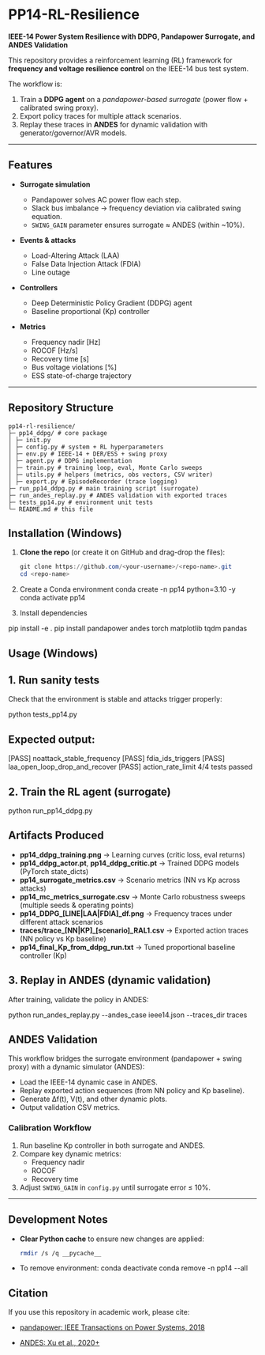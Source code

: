 
# PP14-RL-Resilience  
**IEEE-14 Power System Resilience with DDPG, Pandapower Surrogate, and ANDES Validation**

This repository provides a reinforcement learning (RL) framework for **frequency and voltage resilience control** on the IEEE-14 bus test system.  

The workflow is:  
1. Train a **DDPG agent** on a *pandapower-based surrogate* (power flow + calibrated swing proxy).  
2. Export policy traces for multiple attack scenarios.  
3. Replay these traces in **ANDES** for dynamic validation with generator/governor/AVR models.  

---

## Features

- **Surrogate simulation**  
  - Pandapower solves AC power flow each step.  
  - Slack bus imbalance → frequency deviation via calibrated swing equation.  
  - `SWING_GAIN` parameter ensures surrogate ≈ ANDES (within ~10%).  

- **Events & attacks**  
  - Load-Altering Attack (LAA)  
  - False Data Injection Attack (FDIA)  
  - Line outage  

- **Controllers**  
  - Deep Deterministic Policy Gradient (DDPG) agent  
  - Baseline proportional (Kp) controller  

- **Metrics**  
  - Frequency nadir [Hz]  
  - ROCOF [Hz/s]  
  - Recovery time [s]  
  - Bus voltage violations [%]  
  - ESS state-of-charge trajectory  

---

## Repository Structure

```text
pp14-rl-resilience/
├─ pp14_ddpg/ # core package
│ ├─ init.py
│ ├─ config.py # system + RL hyperparameters
│ ├─ env.py # IEEE-14 + DER/ESS + swing proxy
│ ├─ agent.py # DDPG implementation
│ ├─ train.py # training loop, eval, Monte Carlo sweeps
│ ├─ utils.py # helpers (metrics, obs vectors, CSV writer)
│ ├─ export.py # EpisodeRecorder (trace logging)
├─ run_pp14_ddpg.py # main training script (surrogate)
├─ run_andes_replay.py # ANDES validation with exported traces
├─ tests_pp14.py # environment unit tests
└─ README.md # this file

```

## Installation (Windows)

1. **Clone the repo** (or create it on GitHub and drag-drop the files):  
   ```powershell
   git clone https://github.com/<your-username>/<repo-name>.git
   cd <repo-name>

2. Create a Conda environment
conda create -n pp14 python=3.10 -y
conda activate pp14


3. Install dependencies

pip install -e .
pip install pandapower andes torch matplotlib tqdm pandas


## Usage (Windows)
## 1. Run sanity tests

Check that the environment is stable and attacks trigger properly:


python tests_pp14.py


## Expected output:
[PASS] noattack_stable_frequency
[PASS] fdia_ids_triggers
[PASS] laa_open_loop_drop_and_recover
[PASS] action_rate_limit
4/4 tests passed


## 2. Train the RL agent (surrogate)

python run_pp14_ddpg.py

## Artifacts Produced

- **pp14_ddpg_training.png** → Learning curves (critic loss, eval returns)  
- **pp14_ddpg_actor.pt**, **pp14_ddpg_critic.pt** → Trained DDPG models (PyTorch state_dicts)  
- **pp14_surrogate_metrics.csv** → Scenario metrics (NN vs Kp across attacks)  
- **pp14_mc_metrics_surrogate.csv** → Monte Carlo robustness sweeps (multiple seeds & operating points)  
- **pp14_DDPG_[LINE|LAA|FDIA]_df.png** → Frequency traces under different attack scenarios  
- **traces/trace_[NN|KP]_[scenario]_RAL1.csv** → Exported action traces (NN policy vs Kp baseline)  
- **pp14_final_Kp_from_ddpg_run.txt** → Tuned proportional baseline controller (Kp)  


## 3. Replay in ANDES (dynamic validation)

After training, validate the policy in ANDES:

python run_andes_replay.py --andes_case ieee14.json --traces_dir traces

## ANDES Validation

This workflow bridges the surrogate environment (pandapower + swing proxy) with a dynamic simulator (ANDES):

- Load the IEEE-14 dynamic case in ANDES.  
- Replay exported action sequences (from NN policy and Kp baseline).  
- Generate Δf(t), V(t), and other dynamic plots.  
- Output validation CSV metrics.  

### Calibration Workflow
1. Run baseline Kp controller in both surrogate and ANDES.  
2. Compare key dynamic metrics:  
   - Frequency nadir  
   - ROCOF  
   - Recovery time  
3. Adjust `SWING_GAIN` in `config.py` until surrogate error ≤ 10%.  

---

## Development Notes

- **Clear Python cache** to ensure new changes are applied:  
  ```bash
  rmdir /s /q __pycache__
- To remove environment:
conda deactivate
conda remove -n pp14 --all


## Citation


If you use this repository in academic work, please cite:

- [pandapower: IEEE Transactions on Power Systems, 2018](https://doi.org/10.1109/TPWRS.2018.2829021)

- [ANDES: Xu et al., 2020+](https://doi.org/10.1109/TPWRS.2020.3022980)


